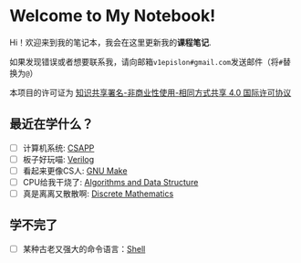 # Welcome to My Notebook!

Hi！欢迎来到我的笔记本，我会在这里更新我的**课程笔记**.

如果发现错误或者想要联系我，请向邮箱`v1epislon#gmail.com`发送邮件（将`#`替换为`@`）

本项目的许可证为 <!--[![CC BY-NC-SA Logo](https://i.creativecommons.org/l/by-nc-sa/4.0/80x15.png) -->[知识共享署名-非商业性使用-相同方式共享 4.0 国际许可协议](https://creativecommons.org/licenses/by-nc-sa/4.0/deed.zh)

## 最近在学什么？

- [ ] 计算机系统: [CSAPP](./Computer%20Science/System/CSAPP.md)
- [ ] 板子好玩喵: [Verilog](./Computer%20Science/System/Verilog.md)
- [ ] 看起来更像CS人: [GNU Make](./Computer%20Science/Programming%20Basis/GNU%20Make.md)
- [ ] CPU给我干烧了: [Algorithms and Data Structure](./Computer%20Science/Algorithm/Algorithms%20and%20Data%20Structure.md)
- [ ] 真是离离又散散啊: [Discrete Mathematics](./Math/Discrete%20Mathematics/Discrete%20Mathematics.md)

## 学不完了

- [ ] 某种古老又强大的命令语言：[Shell](./Computer%20Science/Programming%20Basis/Shell.md)

<!-- # Who Am I？

我是浙江大学竺可桢学院图灵班的一名大一新生，主修专业为人工智能， -->